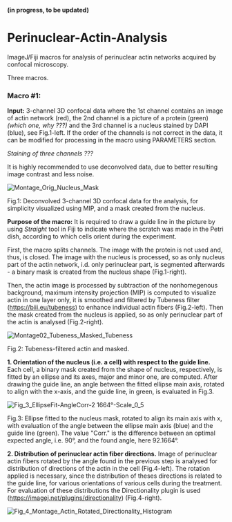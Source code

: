 **(in progress, to be updated)**

# Perinuclear-Actin-Analysis
ImageJ/Fiji macros for analysis of perinuclear actin networks acquired by confocal microscopy.

Three macros.

### Macro #1:

**Input:** 3-channel 3D confocal data where the 1st channel contains an image of actin network (red), the 2nd channel is a picture of a protein (green) *(which one, why ???)* and the 3rd channel is a nucleus stained by DAPI (blue), see Fig.1-left. If the order of the channels is not correct in the data, it can be modified for processing in the macro using PARAMETERS section.

*Staining of three channels ???*

It is highly recommended to use deconvolved data, due to better resulting image contrast and less noise.

![Montage_Orig_Nucleus_Mask](https://user-images.githubusercontent.com/63607289/158192279-af4b2f23-1b54-4e29-af9b-664eefae3d35.jpg)

Fig.1: Deconvolved 3-channel 3D confocal data for the analysis, for simplicity visualized using MIP, and a mask created from the nucleus.

**Purpose of the macro:** It is required to draw a guide line in the picture by using *Straight* tool in Fiji to  indicate where the scratch was made in the Petri dish, according to which cells orient during the experiment.

First, the macro splits channels. The image with the protein is not used and, thus, is closed. The image with the nucleus is processed, so as only nucleus part of the actin network, i.d. only perinuclear part, is segmented afterwards - a binary mask is created from the nucleus shape (Fig.1-right).

Then, the actin image is processed by subtraction of the nonhomegenous background, maximum intensity projection (MIP) is computed to visualize actin in one layer only, it is smoothed and filtered by Tubeness filter (https://biii.eu/tubeness) to enhance individual actin fibers (Fig.2-left). Then the mask created from the nucleus is applied, so as only perinuclear part of the actin is analysed (Fig.2-right).

![Montage02_Tubeness_Masked_Tubeness](https://user-images.githubusercontent.com/63607289/158388172-673d43ad-6598-4013-a69b-65a52be49356.jpg)

Fig.2: Tubeness-filtered actin and masked.

**1. Orientation of the nucleus (i.e. a cell) with respect to the guide line.** Each cell, a binary mask created from the shape of nucleus, respectively, is fitted by an ellipse and its axes, major and minor one, are computed. After drawing the guide line, an angle between the fitted ellipse main axis, rotated to align with the x-axis, and the guide line, in green, is evaluated in Fig.3.

![Fig_3_EllipseFit-AngleCorr-2 1664°-Scale_0_5](https://user-images.githubusercontent.com/63607289/158391329-fe918a21-1f3b-4bc4-84cc-a154c91f8cb5.jpg)

Fig.3: Ellipse fitted to the nucleus mask, rotated to align its main axis with x, with evaluation of the angle between the ellipse main axis (blue) and the guide line (green). The value "Corr." is the difference between an optimal expected angle, i.e. 90°, and the found angle, here 92.1664°.

**2. Distribution of perinuclear actin fiber directions.** Image of perinuclear actin fibers rotated by the angle found in the previous step is analysed for distribution of directions of the actin in the cell (Fig.4-left). The rotation applied is necessary, since the distribution of theses directions is related to the guide line, for various orientations of various cells during the treatment. For evaluation of these distributions the Directionality plugin is used (https://imagej.net/plugins/directionality) (Fig.4-right).

![Fig_4_Montage_Actin_Rotated_Directionality_Histogram](https://user-images.githubusercontent.com/63607289/158403957-6689d1e8-0467-4b84-9930-110079bf1cd0.jpg)
